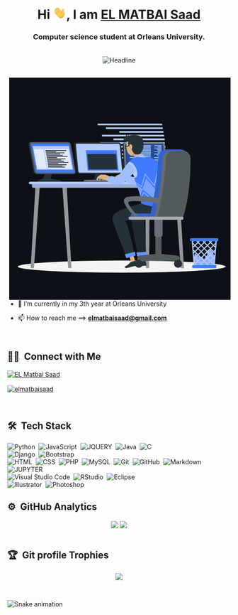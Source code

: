 <h1 align="center">Hi <img src="https://raw.githubusercontent.com/ABSphreak/ABSphreak/master/gifs/Hi.gif" width="30px">, I am <a href="https://linkedin.com/in/elmatbai-saad/">EL MATBAI Saad</a> </h1>

<h3 align="center">Computer science student at Orleans University.</h3>

<br>

 <div align=center>
        <img src="https://readme-typing-svg.herokuapp.com?color=%236FDA44&size=32&center=true&vCenter=true&width=600&height=50&lines=Welcome+To+My+Profile+!" alt="Headline" />
    </div>
<br>




<p><img align="right" src="animation_500_kxa883sd.gif" alt="elmatbaisaad" /></p>


- 🌱 I’m currently in my 3th year at Orleans University

- 📫 How to reach me ==>  **elmatbaisaad@gmail.com**

<br>

## 🤝🏻 &nbsp;Connect with Me

<p align="left">
  <a href="https://www.linkedin.com/in/elmatbai-saad/" target="_blank"><img align="center"
      src="https://img.shields.io/badge/LinkedIn-0077B5?style=for-the-badge&logo=linkedin&logoColor=white"
      alt="EL Matbai Saad" /></a>

 <a href="mailto:elmatbaisaad@gmail.com" target="_blank"><img align="center"
      src="https://img.shields.io/badge/Gmail-D14836?style=for-the-badge&logo=gmail&logoColor=white"
      alt="elmatbaisaad" /></a>
</p>

<br>

## 🛠 &nbsp;Tech Stack

![Python](https://img.shields.io/badge/-Python-05122A?style=flat&logo=python)&nbsp;
![JavaScript](https://img.shields.io/badge/-JavaScript-05122A?style=flat&logo=javascript)&nbsp;
![JQUERY](https://img.shields.io/badge/-JQUERY-05122A?style=flat&logo=jquery)&nbsp;
![Java](https://img.shields.io/badge/-Java-05122A?style=flat&logo=Java&logoColor=FFA518)&nbsp;
![C](https://img.shields.io/badge/-C-05122A?style=flat&logo=C&logoColor=A8B9CC)\
![Django](https://img.shields.io/badge/-Django-05122A?style=flat&logo=django&logoColor=092E20)&nbsp;
![Bootstrap](https://img.shields.io/badge/-Bootstrap-05122A?style=flat&logo=bootstrap&logoColor=563D7C)\
![HTML](https://img.shields.io/badge/-HTML-05122A?style=flat&logo=HTML5)&nbsp;
![CSS](https://img.shields.io/badge/-CSS-05122A?style=flat&logo=CSS3&logoColor=1572B6)&nbsp;
![PHP](https://img.shields.io/badge/-PHP-05122A?style=flat&logo=php)&nbsp;
![MySQL](https://img.shields.io/badge/MYSQL-05122A?style=flat&logo=mysql)&nbsp;
![Git](https://img.shields.io/badge/-Git-05122A?style=flat&logo=git)&nbsp;
![GitHub](https://img.shields.io/badge/-GitHub-05122A?style=flat&logo=github)&nbsp;
![Markdown](https://img.shields.io/badge/-Markdown-05122A?style=flat&logo=markdown)&nbsp;
![JUPYTER](https://img.shields.io/badge/-Jupyter-05122A?style=flat&logo=jupyter)\
![Visual Studio Code](https://img.shields.io/badge/-Visual%20Studio%20Code-05122A?style=flat&logo=visual-studio-code&logoColor=007ACC)&nbsp;
![RStudio](https://img.shields.io/badge/-RStudio-05122A?style=flat&logo=rstudio)&nbsp;
![Eclipse](https://img.shields.io/badge/-Eclipse-05122A?style=flat&logo=eclipse-ide&logoColor=2C2255)\
![Illustrator](https://img.shields.io/badge/-Illustrator-05122A?style=flat&logo=adobe-illustrator)&nbsp;
![Photoshop](https://img.shields.io/badge/-Photoshop-05122A?style=flat&logo=adobe-photoshop)&nbsp;


## ⚙️ &nbsp;GitHub Analytics
<div align="center">
  <img align="center" height="180em" src="https://github-readme-stats-eight-theta.vercel.app/api?username=elmatbaisaad&show_icons=true&theme=algolia&include_all_commits=true&count_private=true"/>
  <img align="center" height="180em" src="https://github-readme-stats-eight-theta.vercel.app/api/top-langs/?username=elmatbaisaad&layout=compact&langs_count=8&theme=algolia"/>
  
<!--   <img align="center" src="https://github-readme-streak-stats.herokuapp.com/?user=elmatbaisaad&theme=algolia&date_format=M%20j%5B%2C%20Y%5D" alt="elmatbaisaad" /> -->
 
<!-- [![Ashutosh's github activity graph](https://activity-graph.herokuapp.com/graph?username=elmatbaisaad&theme=react-dark)](https://github.com/ashutosh00710/github-readme-activity-graph)  -->
</div>
<br>

## 🏆 &nbsp;Git profile Trophies

<p align="center"><img align="center" src="https://github-profile-trophy.vercel.app/?username=elmatbaisaad&theme=algolia" />
 </p>
<br>



 ![Snake animation](https://github.com/elmatbaisaad/blob/output/github-contribution-grid-snake.svg)
 </div>
